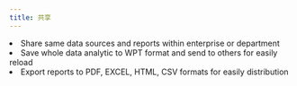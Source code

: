 ```yaml
---
title: 共享
---
```

<li>Share same data sources and reports within enterprise or department</li>
<li>Save whole data analytic to WPT format and send to others for easily reload</li>
<li>Export reports to PDF, EXCEL, HTML, CSV formats for easily distribution</li>
